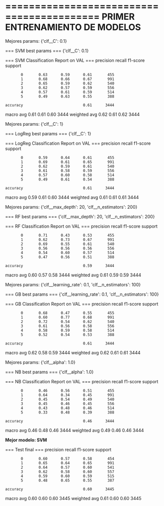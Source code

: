 ==========================================
      PRIMER ENTRENAMIENTO DE MODELOS
==========================================


Mejores params: {'clf__C': 0.1}

=== SVM best params ===
 {'clf__C': 0.1}

=== SVM Classification Report on VAL ===
              precision    recall  f1-score   support

           0       0.63      0.59      0.61       455
           1       0.68      0.66      0.67       991
           2       0.65      0.59      0.62       540
           3       0.62      0.57      0.59       556
           4       0.57      0.61      0.59       514
           5       0.49      0.63      0.55       388

    accuracy                           0.61      3444
   macro avg       0.61      0.61      0.60      3444
weighted avg       0.62      0.61      0.62      3444

Mejores params: {'clf__C': 1}

=== LogReg best params ===
 {'clf__C': 1}

=== LogReg Classification Report on VAL ===
              precision    recall  f1-score   support

           0       0.59      0.64      0.61       455
           1       0.69      0.61      0.65       991
           2       0.62      0.59      0.61       540
           3       0.61      0.58      0.59       556
           4       0.57      0.60      0.58       514
           5       0.49      0.61      0.54       388

    accuracy                           0.61      3444
   macro avg       0.59      0.61      0.60      3444
weighted avg       0.61      0.61      0.61      3444

Mejores params: {'clf__max_depth': 20, 'clf__n_estimators': 200}

=== RF best params ===
 {'clf__max_depth': 20, 'clf__n_estimators': 200}

=== RF Classification Report on VAL ===
              precision    recall  f1-score   support

           0       0.71      0.43      0.53       455
           1       0.62      0.73      0.67       991
           2       0.69      0.55      0.61       540
           3       0.56      0.56      0.56       556
           4       0.54      0.60      0.57       514
           5       0.47      0.56      0.51       388

    accuracy                           0.59      3444
   macro avg       0.60      0.57      0.58      3444
weighted avg       0.61      0.59      0.59      3444

Mejores params: {'clf__learning_rate': 0.1, 'clf__n_estimators': 100}

=== GB best params ===
 {'clf__learning_rate': 0.1, 'clf__n_estimators': 100}

=== GB Classification Report on VAL ===
              precision    recall  f1-score   support

           0       0.68      0.47      0.55       455
           1       0.60      0.77      0.68       991
           2       0.72      0.54      0.62       540
           3       0.61      0.56      0.58       556
           4       0.58      0.59      0.58       514
           5       0.52      0.54      0.53       388

    accuracy                           0.61      3444
   macro avg       0.62      0.58      0.59      3444
weighted avg       0.62      0.61      0.61      3444

Mejores params: {'clf__alpha': 1.0}

=== NB best params ===
 {'clf__alpha': 1.0}

=== NB Classification Report on VAL ===
              precision    recall  f1-score   support

           0       0.46      0.56      0.51       455
           1       0.64      0.34      0.45       991
           2       0.45      0.54      0.49       540
           3       0.45      0.46      0.45       556
           4       0.43      0.48      0.46       514
           5       0.33      0.48      0.39       388

    accuracy                           0.46      3444
   macro avg       0.46      0.48      0.46      3444
weighted avg       0.49      0.46      0.46      3444


**Mejor modelo: SVM**

=== Test final ===
              precision    recall  f1-score   support

           0       0.60      0.57      0.58       454
           1       0.65      0.64      0.65       991
           2       0.64      0.57      0.60       541
           3       0.62      0.58      0.60       557
           4       0.59      0.60      0.59       515
           5       0.48      0.65      0.55       387

    accuracy                           0.60      3445
   macro avg       0.60      0.60      0.60      3445
weighted avg       0.61      0.60      0.60      3445